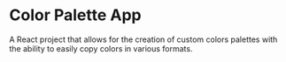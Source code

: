 # Color Palette App
A React project that allows for the creation of custom colors palettes with the ability to easily copy colors in various formats.

